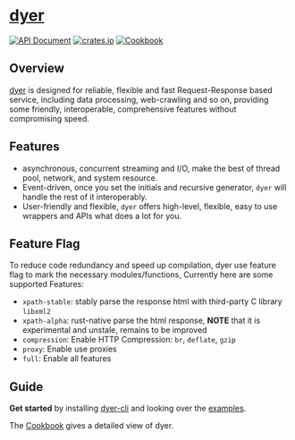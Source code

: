 # [dyer](https://github.com/hominee/dyer)

[![API Document](https://img.shields.io/docsrs/dyer/latest)](https://docs.rs/dyer)
[![crates.io](https://img.shields.io/crates/v/dyer.svg)](https://crates.io/crates/dyer)
[![Cookbook](https://img.shields.io/static/v1?label=cookbook&message=dyer&color=green)](https://hominee.github.io/dyer/)

## Overview

[dyer] is designed for reliable, flexible and fast Request-Response based service, including data processing, web-crawling and so on, providing some friendly,  interoperable, comprehensive  features without compromising speed.

## Features

* asynchronous, concurrent streaming and I/O, make the best of thread pool, network, and system
resource.
* Event-driven, once you set the initials and recursive generator, `dyer` will handle
the rest of it interoperably.
* User-friendly and flexible, `dyer` offers high-level, flexible, easy to use wrappers and APIs what does a lot for you.    

## Feature Flag
To reduce code redundancy and speed up compilation, dyer use feature flag to mark the necessary modules/functions, Currently here are some supported Features:

- `xpath-stable`: stably parse the response html with third-party C library `libxml2`   
- `xpath-alpha`: rust-native parse the html response, **NOTE** that it is experimental and unstale, remains to be improved  
- `compression`: Enable HTTP Compression: `br`, `deflate`, `gzip`
- `proxy`: Enable use proxies
- `full`: Enable all features

## Guide

**Get started** by installing [dyer-cli] and looking over the [examples].

The [Cookbook](https://hominee.github.io/dyer/) gives a detailed view of dyer.

[dyer]: https://docs.rs/dyer
[examples]: https://github.com/hominee/dyer/tree/master/examples/
[dyer-cli]: https://github.com/hominee/dyer-cli

